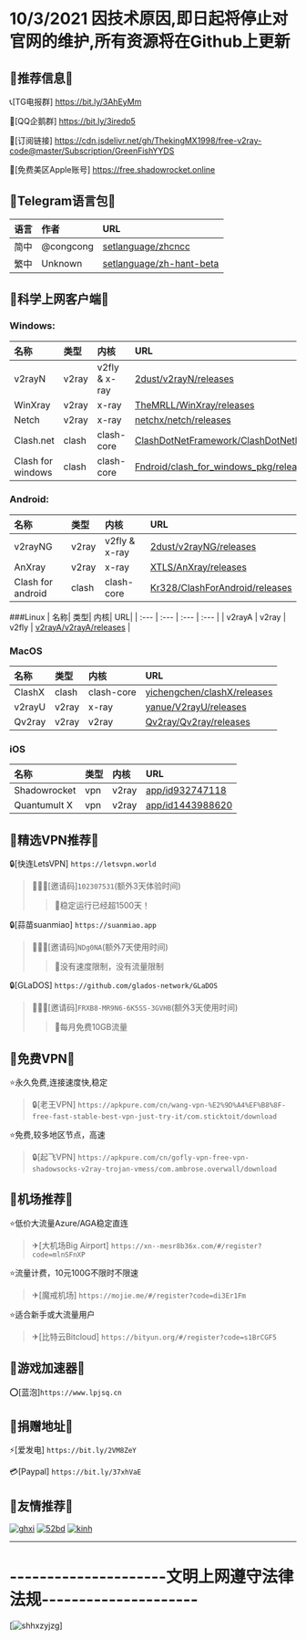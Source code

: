 # 10/3/2021 因技术原因,即日起将停止对官网的维护,所有资源将在Github上更新


## 📢推荐信息📢

📞[TG电报群] https://bit.ly/3AhEyMm

🐧[QQ企鹅群] https://bit.ly/3iredp5

🔗[订阅链接] https://cdn.jsdelivr.net/gh/ThekingMX1998/free-v2ray-code@master/Subscription/GreenFishYYDS

🧰[免费美区Apple账号] https://free.shadowrocket.online

## 📢Telegram语言包📢

| 语言| 作者| URL|
| :--- | :--- | :--- |
| 简中 |@congcong | [setlanguage/zhcncc](https://t.me/setlanguage/zhcncc) |
| 繁中 |Unknown | [setlanguage/zh-hant-beta](https://t.me/setlanguage/zh-hant-beta) |


## 📢科学上网客户端📢 

### Windows:

| 名称| 类型| 内核| URL|
| :--- | :--- | :--- | :--- |
| v2rayN | v2ray | v2fly & x-ray | [2dust/v2rayN/releases](https://github.com/2dust/v2rayN/releases) |
| WinXray | v2ray | x-ray | [TheMRLL/WinXray/releases](https://github.com/TheMRLL/WinXray/releases) |
| Netch | v2ray | x-ray | [netchx/netch/releases](https://github.com/netchx/netch/releases) |
| Clash.net | clash | clash-core | [ClashDotNetFramework/ClashDotNetFramework/releases](https://github.com/ClashDotNetFramework/ClashDotNetFramework/releases) |
| Clash for windows | clash | clash-core | [Fndroid/clash_for_windows_pkg/releases](https://github.com/Fndroid/clash_for_windows_pkg/releases) |


### Android:

| 名称| 类型| 内核| URL|
| :--- | :--- | :--- | :--- |
| v2rayNG | v2ray | v2fly & x-ray | [2dust/v2rayNG/releases](https://github.com/2dust/v2rayNG/releases) |
| AnXray | v2ray | x-ray | [XTLS/AnXray/releases](https://github.com/XTLS/AnXray/releases) |
| Clash for android | clash | clash-core | [Kr328/ClashForAndroid/releases](https://github.com/Kr328/ClashForAndroid/releases) |


###Linux
| 名称| 类型| 内核| URL|
| :--- | :--- | :--- | :--- |
| v2rayA | v2ray | v2fly | [v2rayA/v2rayA/releases](https://github.com/v2rayA/v2rayA/releases) |


### MacOS

| 名称| 类型| 内核| URL|
| :--- | :--- | :--- | :--- |
| ClashX | clash | clash-core | [yichengchen/clashX/releases](https://github.com/yichengchen/clashX/releases) |
| v2rayU | v2ray | x-ray | [yanue/V2rayU/releases](https://github.com/yanue/V2rayU/releases) |
| Qv2ray | v2ray | v2ray | [Qv2ray/Qv2ray/releases](https://github.com/Qv2ray/Qv2ray/releases) |


### iOS

| 名称| 类型| 内核| URL|
| :--- | :--- | :--- | :--- |
| Shadowrocket | vpn | v2ray | [app/id932747118](https://apps.apple.com/us/app/id932747118) |
| Quantumult X | vpn | v2ray | [app/id1443988620](https://apps.apple.com/us/app/id1443988620) |


## 📢精选VPN推荐📢 

🔒[快连LetsVPN] `https://letsvpn.world`
>🧑‍🤝‍🧑[邀请码]`102307531`(额外3天体验时间)
>>🚀稳定运行已经超1500天！

🔒[蒜苗suanmiao] `https://suanmiao.app`
>🧑‍🤝‍🧑[邀请码]`NDg0NA`(额外7天使用时间)
>>🚀没有速度限制，没有流量限制

🔒[GLaDOS] `https://github.com/glados-network/GLaDOS`
>🧑‍🤝‍🧑[邀请码]`FRXB8-MR9N6-6K5SS-3GVHB`(额外3天使用时间)
>>🚀每月免费10GB流量

## 📢免费VPN📢 

⭐永久免费,连接速度快,稳定
>🔒[老王VPN] `https://apkpure.com/cn/wang-vpn-%E2%9D%A4%EF%B8%8F-free-fast-stable-best-vpn-just-try-it/com.sticktoit/download`

⭐免费,较多地区节点，高速
>🔒[起飞VPN] `https://apkpure.com/cn/gofly-vpn-free-vpn-shadowsocks-v2ray-trojan-vmess/com.ambrose.overwall/download`

## 📢机场推荐📢 

⭐低价大流量Azure/AGA稳定直连
>✈[大机场Big Airport] `https://xn--mesr8b36x.com/#/register?code=mlnSFnXP`

⭐流量计费，10元100G不限时不限速
>✈[魔戒机场] `https://mojie.me/#/register?code=di3Er1Fm`

⭐适合新手或大流量用户
>✈[比特云Bitcloud] `https://bityun.org/#/register?code=s1BrCGF5`

## 📢游戏加速器📢 

⭕[蓝泡]`https://www.lpjsq.cn`

## 📢捐赠地址📢 

⚡[爱发电] `https://bit.ly/2VM8ZeY `

💳[Paypal] `https://bit.ly/37xhVaE`

## 📢友情推荐📢 

[![ghxi](https://github.com/ThekingMX1998/free-v2ray-code/raw/master/Image/ghboke-logo.png)](https://ghxi.com)
[![52bd](https://github.com/ThekingMX1998/free-v2ray-code/raw/master/Image/52bd-logo.png)](https://www.52bd.net)
[![kinh](https://github.com/ThekingMX1998/free-v2ray-code/raw/master/Image/kinh-Logo.png)](https://kinh.cc/)

-----------------------------------------------------------------------------------------------------------------------

# ---------------------文明上网遵守法律法规---------------------

[![shhxzyjzg](https://github.com/ThekingMX1998/free-v2ray-code/raw/master/Image/shhxzyjzg.jpg)]
